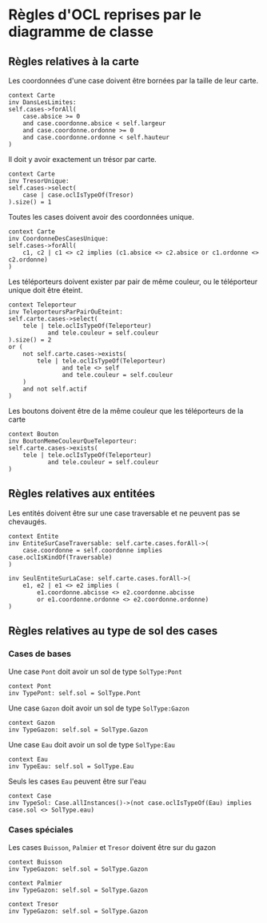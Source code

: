 # Règles d'OCL reprises par le diagramme de classe

## Règles relatives à la carte

Les coordonnées d'une case doivent être bornées par la taille de leur carte.

    context Carte
    inv DansLesLimites:
    self.cases->forAll(
        case.absice >= 0
        and case.coordonne.absice < self.largeur
        and case.coordonne.ordonne >= 0
        and case.coordonne.ordonne < self.hauteur
    )

Il doit y avoir exactement un trésor par carte.

    context Carte
    inv TresorUnique:
    self.cases->select(
        case | case.oclIsTypeOf(Tresor)
    ).size() = 1
	
Toutes les cases doivent avoir des coordonnées unique.

    context Carte
    inv CoordonneDesCasesUnique:
    self.cases->forAll(
        c1, c2 | c1 <> c2 implies (c1.absice <> c2.absice or c1.ordonne <> c2.ordonne)
    )

Les téléporteurs doivent exister par pair de même couleur, ou le téléporteur unique doit être éteint.

    context Teleporteur
    inv TeleporteursParPairOuEteint:
    self.carte.cases->select(
        tele | tele.oclIsTypeOf(Teleporteur)
               and tele.couleur = self.couleur
    ).size() = 2
    or (
        not self.carte.cases->exists(
            tele | tele.oclIsTypeOf(Teleporteur)
                   and tele <> self
                   and tele.couleur = self.couleur
        )
        and not self.actif
    )

Les boutons doivent être de la même couleur que les téléporteurs de la carte

    context Bouton
    inv BoutonMemeCouleurQueTeleporteur:
    self.carte.cases->exists(
        tele | tele.oclIsTypeOf(Teleporteur)
               and tele.couleur = self.couleur
    )

## Règles relatives aux entitées

Les entités doivent être sur une case traversable et ne peuvent pas se chevaugés.

    context Entite
    inv EntiteSurCaseTraversable: self.carte.cases.forAll->(
        case.coordonne = self.coordonne implies case.oclIsKindOf(Traversable)
    )

    inv SeulEntiteSurLaCase: self.carte.cases.forAll->(
        e1, e2 | e1 <> e2 implies (
            e1.coordonne.abcisse <> e2.coordonne.abcisse
            or e1.coordonne.ordonne <> e2.coordonne.ordonne)
    )

## Règles relatives au type de sol des cases

### Cases de bases

Une case `Pont` doit avoir un sol de type `SolType:Pont`

    context Pont
    inv TypePont: self.sol = SolType.Pont

Une case `Gazon` doit avoir un sol de type `SolType:Gazon`

    context Gazon
    inv TypeGazon: self.sol = SolType.Gazon

Une case `Eau` doit avoir un sol de type `SolType:Eau`

    context Eau
    inv TypeEau: self.sol = SolType.Eau

Seuls les cases `Eau` peuvent être sur l'eau

    context Case
    inv TypeSol: Case.allInstances()->(not case.oclIsTypeOf(Eau) implies case.sol <> SolType.eau)

### Cases spéciales

Les cases `Buisson`, `Palmier` et `Tresor` doivent être sur du gazon

    context Buisson
    inv TypeGazon: self.sol = SolType.Gazon

    context Palmier
    inv TypeGazon: self.sol = SolType.Gazon

    context Tresor
    inv TypeGazon: self.sol = SolType.Gazon
